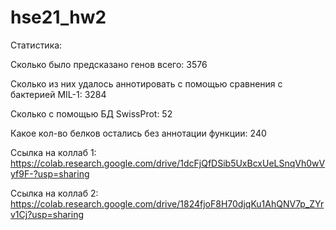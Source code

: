 # hse21_hw2

Статистика:

Сколько было предсказано генов всего:
3576

Сколько из них удалось аннотировать с помощью сравнения с бактерией MIL-1:
3284

Сколько с помощью БД SwissProt:
52

Какое кол-во белков остались без аннотации функции:
240

Ссылка на коллаб 1:
https://colab.research.google.com/drive/1dcFjQfDSib5UxBcxUeLSnqVh0wVyf9F-?usp=sharing

Ссылка на коллаб 2:
https://colab.research.google.com/drive/1824fjoF8H70djqKu1AhQNV7p_ZYrv1Cj?usp=sharing
